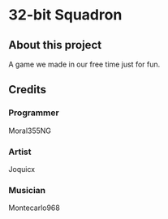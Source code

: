 # 32-bit Squadron

## About this project
A game we made in our free time just for fun.
## Credits
### Programmer
Moral355NG
### Artist
Joquicx

### Musician
Montecarlo968
